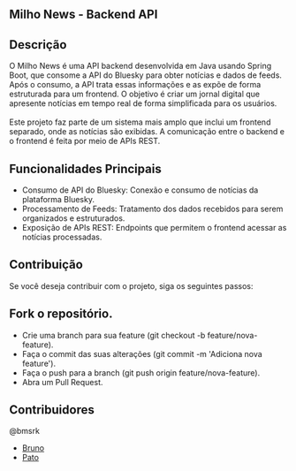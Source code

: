 ## Milho News - Backend API
## Descrição
O Milho News é uma API backend desenvolvida em Java usando Spring Boot, que consome a API do Bluesky para obter notícias e dados de feeds. Após o consumo, a API trata essas informações e as expõe de forma estruturada para um frontend. O objetivo é criar um jornal digital que apresente notícias em tempo real de forma simplificada para os usuários.
<br><br>
Este projeto faz parte de um sistema mais amplo que inclui um frontend separado, onde as notícias são exibidas. A comunicação entre o backend e o frontend é feita por meio de APIs REST.

## Funcionalidades Principais
- Consumo de API do Bluesky: Conexão e consumo de notícias da plataforma Bluesky.
- Processamento de Feeds: Tratamento dos dados recebidos para serem organizados e estruturados.
- Exposição de APIs REST: Endpoints que permitem o frontend acessar as notícias processadas.

## Contribuição
Se você deseja contribuir com o projeto, siga os seguintes passos:

## Fork o repositório.
- Crie uma branch para sua feature (git checkout -b feature/nova-feature).
- Faça o commit das suas alterações (git commit -m 'Adiciona nova feature').
- Faça o push para a branch (git push origin feature/nova-feature).
- Abra um Pull Request.

## Contribuidores
@bmsrk<br>
- [Bruno](https://bsky.app/profile/enrichthesoil.bsky.social)
- [Pato](https://bsky.app/profile/patinho.tech)

